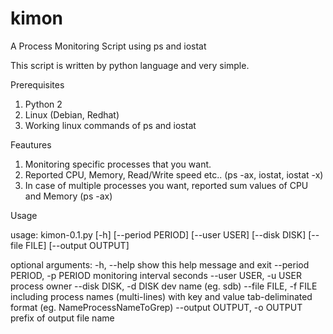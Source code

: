 # kimon
A Process Monitoring Script using ps and iostat

This script is written by python language and very simple. 

Prerequisites
1. Python 2
2. Linux (Debian, Redhat)
3. Working linux commands of ps and iostat

Feautures
1. Monitoring specific processes that you want.
2. Reported CPU, Memory, Read/Write speed etc.. (ps -ax, iostat, iostat -x)
3. In case of multiple processes you want, reported sum values of CPU and Memory (ps -ax)


Usage

usage: kimon-0.1.py [-h] [--period PERIOD] [--user USER] [--disk DISK]
                    [--file FILE] [--output OUTPUT]

optional arguments:
  -h, --help            show this help message and exit
  --period PERIOD, -p PERIOD
                        monitoring interval seconds
  --user USER, -u USER  process owner
  --disk DISK, -d DISK  dev name (eg. sdb)
  --file FILE, -f FILE  including process names (multi-lines) with key and
                        value tab-deliminated format (eg.
                        Name<tab>ProcessNameToGrep)
  --output OUTPUT, -o OUTPUT
                        prefix of output file name
